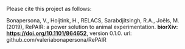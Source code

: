 Please cite this project as follows:

Bonapersona, V., Hoijtink, H., RELACS, Sarabdjitsingh, R.A., Joëls, M. (2019),  RePAIR: a power solution to animal experimentation. **biorXiv: https://doi.org/10.1101/864652**, version 0.1.0. url: github.com/valeriabonapersona/RePAIR
